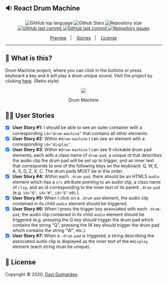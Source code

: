 ## :sound: React Drum Machine

<p align="center">
  <img alt="GitHub top language" src="https://img.shields.io/github/languages/top/davigl/drum-machine.svg">

  <img alt="Github Stars" src="https://img.shields.io/github/stars/Davigl/drum-machine?color=orange">

  <img alt="Repository size" src="https://img.shields.io/github/repo-size/Davigl/drum-machine?color=blueviolet">

  <a href="https://github.com/Davigl/drum-machine/commits/master">
    <img alt="GitHub last commit" src="https://img.shields.io/github/last-commit/Davigl/drum-machine?color=ff69b4">
  </a>
  
  <a href="https://github.com/Davigl/drum-machine/stargazers">
    <img alt="GitHub last commit" src="https://img.shields.io/github/stars/Davigl/drum-machine?color=9cf">
  </a>

  <a href="https://github.com/Davigl/drum-machine/issues">
    <img alt="Repository issues" src="https://img.shields.io/github/issues/Davigl/drum-machine?color=yellow">
  </a>
</p>

<p align="center">
  <a href="#thinking-what-is-this?">Preview</a>&nbsp;&nbsp;&nbsp;|&nbsp;&nbsp;&nbsp;
  <a href="#ok_woman-user-stories">Stories</a>&nbsp;&nbsp;&nbsp;|&nbsp;&nbsp;&nbsp;
  <a href="#memo-license">License</a>
</p>

***

## :thinking: What is this?

Drum Machine project, where you can click in the buttons or press keyboard a key and it will play a drum unique sound. Visit the project by clicking [here](http://eudavi-drum-machine.netlify.com/). (Retro style)

<div align="center">

![](https://i.imgur.com/rcSVBW4.gif)

*Drum Machine*

</div>

## :ok_woman: User Stories 

- [x] <strong>User Story #1:</strong> I should be able to see an outer container with a corresponding <code>id="drum-machine"</code> that contains all other elements.   
- [x] <strong>User Story #2:</strong> Within <code>#drum-machine</code> I can see an element with a corresponding <code>id="display"</code>.   
- [x] <strong>User Story #3:</strong> Within <code>#drum-machine</code> I can see 9 clickable drum pad elements, each with a class name of <code>drum-pad</code>, a unique id that describes the audio clip the drum pad will be set up to trigger, and an inner text that corresponds to one of the following keys on the keyboard: Q, W, E, A, S, D, Z, X, C. The drum pads MUST be in this order.   
- [x] <strong>User Story #4:</strong> Within each <code>.drum-pad</code>, there should be an HTML5 <code>audio</code> element which has a <code>src</code> attribute pointing to an audio clip, a class name of <code>clip</code>, and an id corresponding to the inner text of its parent <code>.drum-pad</code> (e.g. <code>id="Q"</code>, <code>id="W"</code>, <code>id="E"</code> etc.).   
- [x] <strong>User Story #5:</strong> When I click on a <code>.drum-pad</code> element, the audio clip contained in its child <code>audio</code> element should be triggered.   
- [x] <strong>User Story #6:</strong> When I press the trigger key associated with each <code>.drum-pad</code>, the audio clip contained in its child <code>audio</code> element should be triggered (e.g. pressing the Q key should trigger the drum pad which contains the string "Q", pressing the W key should trigger the drum pad which contains the string "W", etc.).   
- [x] <strong>User Story #7:</strong> When a <code>.drum-pad</code> is triggered, a string describing the associated audio clip is displayed as the inner text of the <code>#display</code> element (each string must be unique).   

## :memo: License

Copyright © 2020, [Davi Guimarães](https://github.com/davigl).

